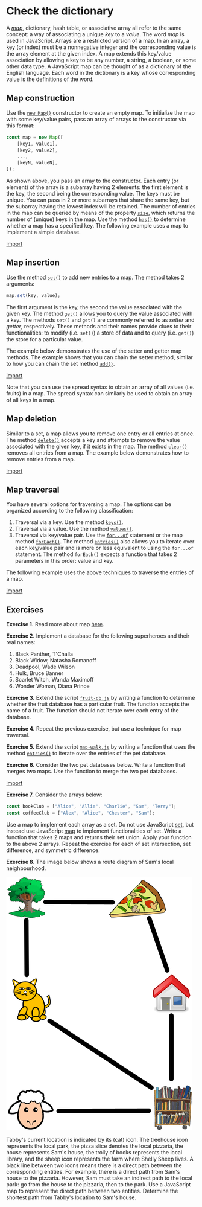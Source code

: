 # Check the dictionary

A
[_map_](https://developer.mozilla.org/en-US/docs/Web/JavaScript/Reference/Global_Objects/Map),
dictionary, hash table, or associative array all refer to the same concept: a
way of associating a unique _key_ to a _value_. The word _map_ is used in
JavaScript. Arrays are a restricted version of a map. In an array, a key (or
index) must be a nonnegative integer and the corresponding value is the array
element at the given index. A map extends this key/value association by allowing
a key to be any number, a string, a boolean, or some other data type. A
JavaScript map can be thought of as a dictionary of the English language. Each
word in the dictionary is a key whose corresponding value is the definitions of
the word.

<!-- ====================================================================== -->

## Map construction

Use the
[`new Map()`](https://developer.mozilla.org/en-US/docs/Web/JavaScript/Reference/Global_Objects/Map/Map)
constructor to create an empty map. To initialize the map with some key/value
pairs, pass an array of arrays to the constructor via this format:

```js
const map = new Map([
    [key1, value1],
    [key2, value2],
    ...,
    [keyN, valueN],
]);
```

As shown above, you pass an array to the constructor. Each entry (or element) of
the array is a subarray having 2 elements: the first element is the key, the
second being the corresponding value. The keys must be unique. You can pass in 2
or more subarrays that share the same key, but the subarray having the lowest
index will be retained. The number of entries in the map can be queried by means
of the property
[`size`](https://developer.mozilla.org/en-US/docs/Web/JavaScript/Reference/Global_Objects/Map/size),
which returns the number of (unique) keys in the map. Use the method
[`has()`](https://developer.mozilla.org/en-US/docs/Web/JavaScript/Reference/Global_Objects/Map/has)
to determine whether a map has a specified key. The following example uses a map
to implement a simple database.

[import](code/person-db.js)

<!-- ====================================================================== -->

## Map insertion

Use the method
[`set()`](https://developer.mozilla.org/en-US/docs/Web/JavaScript/Reference/Global_Objects/Map/set)
to add new entries to a map. The method takes 2 arguments:

```js
map.set(key, value);
```

The first argument is the key, the second the value associated with the given
key. The method
[`get()`](https://developer.mozilla.org/en-US/docs/Web/JavaScript/Reference/Global_Objects/Map/get)
allows you to query the value associated with a key. The methods `set()` and
`get()` are commonly referred to as _setter_ and _getter_, respectively. These
methods and their names provide clues to their functionalities: to modify (i.e.
`set()`) a store of data and to query (i.e. `get()`) the store for a particular
value.

The example below demonstrates the use of the setter and getter map methods. The
example shows that you can chain the setter method, similar to how you can chain
the set method
[`add()`](https://developer.mozilla.org/en-US/docs/Web/JavaScript/Reference/Global_Objects/Set/add).

[import](code/fruit-db.js)

Note that you can use the spread syntax to obtain an array of all values (i.e.
fruits) in a map. The spread syntax can similarly be used to obtain an array of
all keys in a map.

<!-- ====================================================================== -->

## Map deletion

Similar to a set, a map allows you to remove one entry or all entries at once.
The method
[`delete()`](https://developer.mozilla.org/en-US/docs/Web/JavaScript/Reference/Global_Objects/Map/delete)
accepts a key and attempts to remove the value associated with the given key, if
it exists in the map. The method
[`clear()`](https://developer.mozilla.org/en-US/docs/Web/JavaScript/Reference/Global_Objects/Map/clear)
removes all entries from a map. The example below demonstrates how to remove
entries from a map.

[import](code/map-delete.js)

<!-- ====================================================================== -->

## Map traversal

You have several options for traversing a map. The options can be organized
according to the following classification:

1. Traversal via a key. Use the method
   [`keys()`](https://developer.mozilla.org/en-US/docs/Web/JavaScript/Reference/Global_Objects/Map/keys).
1. Traversal via a value. Use the method
   [`values()`](https://developer.mozilla.org/en-US/docs/Web/JavaScript/Reference/Global_Objects/Map/values).
1. Traversal via key/value pair. Use the
   [`for...of`](https://developer.mozilla.org/en-US/docs/Web/JavaScript/Reference/Statements/for...of)
   statement or the map method
   [`forEach()`](https://developer.mozilla.org/en-US/docs/Web/JavaScript/Reference/Global_Objects/Map/forEach).
   The method
   [`entries()`](https://developer.mozilla.org/en-US/docs/Web/JavaScript/Reference/Global_Objects/Map/entries)
   also allows you to iterate over each key/value pair and is more or less
   equivalent to using the `for...of` statement. The method `forEach()` expects
   a function that takes 2 parameters in this order: value and key.

The following example uses the above techniques to traverse the entries of a
map.

[import](code/map-walk.js)

<!-- ====================================================================== -->

## Exercises

**Exercise 1.** Read more about map
[here](https://developer.mozilla.org/en-US/docs/Web/JavaScript/Reference/Global_Objects/Map).

**Exercise 2.** Implement a database for the following superheroes and their
real names:

1. Black Panther, T'Challa
1. Black Widow, Natasha Romanoff
1. Deadpool, Wade Wilson
1. Hulk, Bruce Banner
1. Scarlet Witch, Wanda Maximoff
1. Wonder Woman, Diana Prince

**Exercise 3.** Extend the script [`fruit-db.js`](code/fruit-db.js) by writing a
function to determine whether the fruit database has a particular fruit. The
function accepts the name of a fruit. The function should not iterate over each
entry of the database.

**Exercise 4.** Repeat the previous exercise, but use a technique for map
traversal.

**Exercise 5.** Extend the script [`map-walk.js`](code/map-walk.js) by writing a
function that uses the method
[`entries()`](https://developer.mozilla.org/en-US/docs/Web/JavaScript/Reference/Global_Objects/Map/entries)
to iterate over the entries of the pet database.

**Exercise 6.** Consider the two pet databases below. Write a function that
merges two maps. Use the function to merge the two pet databases.

[import](code/pet-db.js)

**Exercise 7.** Consider the arrays below:

```js
const bookClub = ["Alice", "Allie", "Charlie", "Sam", "Terry"];
const coffeeClub = ["Alex", "Alice", "Chester", "Sam"];
```

Use a map to implement each array as a set. Do not use JavaScript
[set](https://developer.mozilla.org/en-US/docs/Web/JavaScript/Reference/Global_Objects/Set),
but instead use JavaScript
[map](https://developer.mozilla.org/en-US/docs/Web/JavaScript/Reference/Global_Objects/Map)
to implement functionalities of set. Write a function that takes 2 maps and
returns their set union. Apply your function to the above 2 arrays. Repeat the
exercise for each of set intersection, set difference, and symmetric difference.

**Exercise 8.** The image below shows a route diagram of Sam's local
neighbourhood.

![Tabby's route](../../image/organize/route.jpeg "Tabby's route")

Tabby's current location is indicated by its (cat) icon. The treehouse icon
represents the local park, the pizza slice denotes the local pizzaria, the house
represents Sam's house, the trolly of books represents the local library, and
the sheep icon represents the farm where Shelly Sheep lives. A black line
between two icons means there is a direct path between the corresponding
entities. For example, there is a direct path from Sam's house to the pizzaria.
However, Sam must take an indirect path to the local park: go from the house to
the pizzaria, then to the park. Use a JavaScript map to represent the direct
path between two entities. Determine the shortest path from Tabby's location to
Sam's house.

